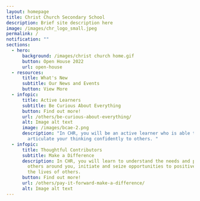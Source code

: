 ```yaml
---
layout: homepage
title: Christ Church Secondary School
description: Brief site description here
image: /images/chr_logo_small.jpeg
permalink: /
notification: ""
sections:
  - hero:
      background: /images/christ church home.gif
      button: Open House 2022
      url: open-house
  - resources:
      title: What's New
      subtitle: Our News and Events
      button: View More
  - infopic:
      title: Active Learners
      subtitle: Be Curious About Everything
      button: Find out more!
      url: /others/be-curious-about-everything/
      alt: Image alt text
      image: /images/bcae-2.png
      description: "In CHR, you will be an active learner who is able to inquire and
        articulate your thinking confidently to others. "
  - infopic:
      title: Thoughtful Contributors
      subtitle: Make a Difference
      description: In CHR, you will learn to understand the needs and perspectives of
        others around you, initiate and seize opportunities to positively impact
        the lives of others.
      button: Find out more!
      url: /others/pay-it-forward-make-a-difference/
      alt: Image alt text
---
```


